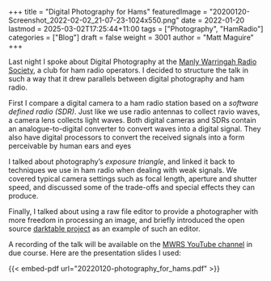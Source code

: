 +++
title = "Digital Photography for Hams"
featuredImage = "20200120-Screenshot_2022-02-02_21-07-23-1024x550.png"
date = 2022-01-20
lastmod = 2025-03-02T17:25:44+11:00
tags = ["Photography", "HamRadio"]
categories = ["Blog"]
draft = false
weight = 3001
author = "Matt Maguire"
+++

Last night I spoke about Digital Photography at the [Manly Warringah Radio Society](https://www.mwrs.org.au/), a club for ham radio operators. I decided to structure the talk in such a way that it drew parallels between digital photography and ham radio.

First I compare a digital camera to a ham radio station based on a _software defined radio (SDR)_. Just like we use radio antennas to collect ravio waves, a camera lens collects light waves. Both digital cameras and SDRs contain an analogue-to-digital converter to convert waves into a digital signal. They also have digital processors to convert the received signals into a form perceivable by human ears and eyes

I talked about photography’s _exposure triangle_, and linked it back to techniques we use in ham radio when dealing with weak signals. We covered typical camera settings such as focal length, aperture and shutter speed, and discussed some of the trade-offs and special effects they can produce.

Finally, I talked about using a raw file editor to provide a photographer with more freedom in processing an image, and briefly introduced the open source [darktable project](https://www.darktable.org/) as an example of such an editor.

A recording of the talk will be available on the [MWRS YouTube channel](https://www.youtube.com/user/VK2MB) in due course. Here are the presentation slides I used:

{{< embed-pdf url="20220120-photography_for_hams.pdf" >}}
